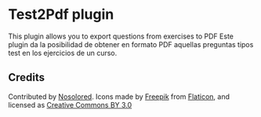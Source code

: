 Test2Pdf plugin
===============

This plugin allows you to export questions from exercises to PDF
Este plugin da la posibilidad de obtener en formato PDF aquellas preguntas tipos test en los ejercicios de un curso.

Credits
-------
Contributed by [Nosolored](https://www.nosolored.com/).
Icons made by [Freepik](http://www.flaticon.com/authors/freepik) from [Flaticon](http://www.flaticon.com), and licensed as [Creative Commons BY 3.0](http://creativecommons.org/licenses/by/3.0/)
